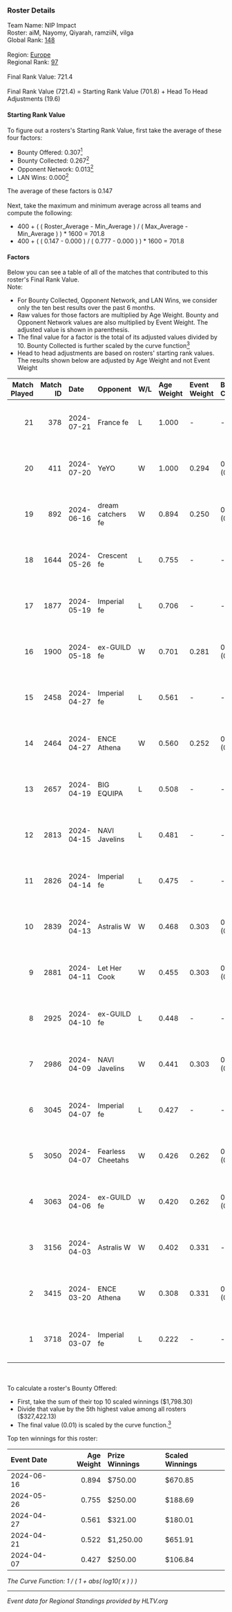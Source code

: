### Roster Details<br />
Team Name: NIP Impact<br />
Roster: aiM, Nayomy, Qiyarah, ramziiN, vilga<br />
Global Rank: [148](../standings_global.md)<br />
<br />
Region: [Europe]( ../standings_europe.md)<br />
Regional Rank: [97]( ../standings_europe.md)<br />
<br />
Final Rank Value:  721.4<br />
<br />
Final Rank Value (721.4) = Starting Rank Value (701.8) + Head To Head Adjustments (19.6)<br />

#### Starting Rank Value<br />
To figure out a rosters's Starting Rank Value, first take the average of these four factors:<br />
- Bounty Offered: 0.307[<sup>1</sup>](#table2)
- Bounty Collected: 0.267[<sup>2</sup>](#table1)
- Opponent Network: 0.013[<sup>2</sup>](#table1)
- LAN Wins: 0.000[<sup>2</sup>](#table1)

The average of these factors is 0.147<br />
<br />
Next, take the maximum and minimum average across all teams and compute the following:<br />
- 400 + ( ( Roster_Average - Min_Average ) / ( Max_Average - Min_Average ) ) * 1600 = 701.8
- 400 + ( ( 0.147 - 0.000 ) / ( 0.777 - 0.000 ) ) * 1600 = 701.8


#### Factors<br />
Below you can see a table of all of the matches that contributed to this roster's Final Rank Value.<br />
Note:<br />

- For Bounty Collected, Opponent Network, and LAN Wins, we consider only the ten best results over the past 6 months.
- Raw values for those factors are multiplied by Age Weight. Bounty and Opponent Network values are also multiplied by Event Weight. The adjusted value is shown in parenthesis.
- The final value for a factor is the total of its adjusted values divided by 10. Bounty Collected is further scaled by the curve function[<sup>3</sup>](#curveFunction)
- Head to head adjustments are based on rosters' starting rank values. The results shown below are adjusted by Age Weight and not Event Weight
<span id="table1"></span><br />


| Match Played | Match ID | Date       | Opponent          | W/L | Age Weight | Event Weight | Bounty Collected | Opponent Network | LAN Wins  | H2H Adj. | Roster                                 |
| -: | -: | :- | :- | :- | :- | :- | :- | :- | :- | -: | :- |
|           21 |      378 | 2024-07-21 | France fe         | L   | 1.000      | -            | -                | -                | -         |   -17.71 | aiM, Nayomy, Qiyarah, ramziiN, vilga   |
|           20 |      411 | 2024-07-20 | YeYO              | W   | 1.000      | 0.294        | 0.001 (0.000)    | -                | 0 (0.000) |     7.05 | aiM, Nayomy, Qiyarah, ramziiN, vilga   |
|           19 |      892 | 2024-06-16 | dream catchers fe | W   | 0.894      | 0.250        | 0.016 (0.004)    | 0.170 (0.038)    | 0 (0.000) |    13.80 | aiM, Nayomy, Qiyarah, ramziiN, vilga   |
|           18 |     1644 | 2024-05-26 | Crescent fe       | L   | 0.755      | -            | -                | -                | -         |   -14.54 | Nayomy, Qiyarah, ramziiN, spike, vilga |
|           17 |     1877 | 2024-05-19 | Imperial fe       | L   | 0.706      | -            | -                | -                | -         |    -3.13 | aiM, Nayomy, Qiyarah, ramziiN, vilga   |
|           16 |     1900 | 2024-05-18 | ex-GUILD fe       | W   | 0.701      | 0.281        | 0.003 (0.001)    | 0.066 (0.013)    | 0 (0.000) |     9.28 | aiM, Nayomy, Qiyarah, ramziiN, vilga   |
|           15 |     2458 | 2024-04-27 | Imperial fe       | L   | 0.561      | -            | -                | -                | -         |    -2.49 | aiM, jenkon, Nayomy, Qiyarah, ramziiN  |
|           14 |     2464 | 2024-04-27 | ENCE Athena       | W   | 0.560      | 0.252        | 0.002 (0.000)    | 0.038 (0.005)    | 0 (0.000) |     6.72 | aiM, jenkon, Nayomy, Qiyarah, ramziiN  |
|           13 |     2657 | 2024-04-19 | BIG EQUIPA        | L   | 0.508      | -            | -                | -                | -         |    -6.86 | aiM, jenkon, Nayomy, Qiyarah, ramziiN  |
|           12 |     2813 | 2024-04-15 | NAVI Javelins     | L   | 0.481      | -            | -                | -                | -         |    -5.39 | aiM, jenkon, Nayomy, Qiyarah, ramziiN  |
|           11 |     2826 | 2024-04-14 | Imperial fe       | L   | 0.475      | -            | -                | -                | -         |    -2.13 | aiM, jenkon, Nayomy, Qiyarah, ramziiN  |
|           10 |     2839 | 2024-04-13 | Astralis W        | W   | 0.468      | 0.303        | 0.001 (0.000)    | 0.022 (0.003)    | 0 (0.000) |     5.12 | aiM, jenkon, Nayomy, Qiyarah, ramziiN  |
|            9 |     2881 | 2024-04-11 | Let Her Cook      | W   | 0.455      | 0.303        | 0.061 (0.008)    | 0.147 (0.020)    | 0 (0.000) |    10.65 | aiM, jenkon, Nayomy, Qiyarah, ramziiN  |
|            8 |     2925 | 2024-04-10 | ex-GUILD fe       | L   | 0.448      | -            | -                | -                | -         |    -8.27 | aiM, jenkon, Nayomy, Qiyarah, ramziiN  |
|            7 |     2986 | 2024-04-09 | NAVI Javelins     | W   | 0.441      | 0.303        | 0.027 (0.004)    | 0.211 (0.028)    | 0 (0.000) |     9.02 | aiM, jenkon, Nayomy, Qiyarah, ramziiN  |
|            6 |     3045 | 2024-04-07 | Imperial fe       | L   | 0.427      | -            | -                | -                | -         |    -1.86 | aiM, jenkon, Nayomy, Qiyarah, ramziiN  |
|            5 |     3050 | 2024-04-07 | Fearless Cheetahs | W   | 0.426      | 0.262        | 0.003 (0.000)    | 0.067 (0.007)    | 0 (0.000) |     6.49 | aiM, jenkon, Nayomy, Qiyarah, ramziiN  |
|            4 |     3063 | 2024-04-06 | ex-GUILD fe       | W   | 0.420      | 0.262        | 0.003 (0.000)    | 0.066 (0.007)    | 0 (0.000) |     5.83 | aiM, jenkon, Nayomy, Qiyarah, ramziiN  |
|            3 |     3156 | 2024-04-03 | Astralis W        | W   | 0.402      | 0.331        | -                | 0.022 (0.003)    | 0 (0.000) |     4.80 | aiM, jenkon, Nayomy, Qiyarah, ramziiN  |
|            2 |     3415 | 2024-03-20 | ENCE Athena       | W   | 0.308      | 0.331        | 0.002 (0.000)    | 0.038 (0.004)    | -         |     4.13 | aiM, jenkon, Nayomy, Qiyarah, ramziiN  |
|            1 |     3718 | 2024-03-07 | Imperial fe       | L   | 0.222      | -            | -                | -                | -         |    -0.91 | aiM, jenkon, Nayomy, Qiyarah, ramziiN  |

<br />
<span id="table2"></span><br />
To calculate a roster's Bounty Offered:<br />

- First, take the sum of their top 10 scaled winnings ($1,798.30)
- Divide that value by the 5th highest value among all rosters ($327,422.13)
- The final value (0.01) is scaled by the curve function.[<sup>3</sup>](#curveFunction)

Top ten winnings for this roster:<br />

| Event Date | Age Weight | Prize Winnings | Scaled Winnings |
| :- | -: | :- | :- |
| 2024-06-16 |      0.894 | $750.00        | $670.85         |
| 2024-05-26 |      0.755 | $250.00        | $188.69         |
| 2024-04-27 |      0.561 | $321.00        | $180.01         |
| 2024-04-21 |      0.522 | $1,250.00      | $651.91         |
| 2024-04-07 |      0.427 | $250.00        | $106.84         |


<span id="curveFunction"></span>_The Curve Function: 1 / ( 1 + abs( log10( x ) ) )_<br />

---
_Event data for Regional Standings provided by HLTV.org_<br />
